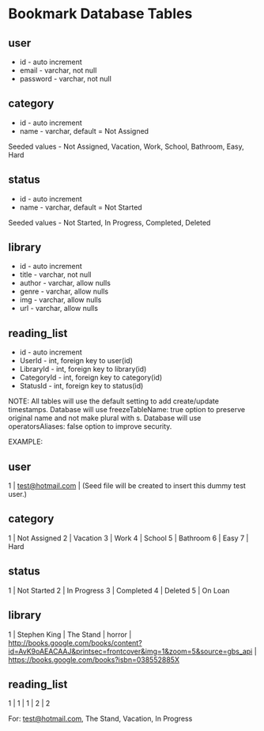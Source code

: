 # Bookmark Database Tables

## user
  * id       - auto increment
  * email    - varchar, not null
  * password - varchar, not null

## category
  * id   - auto increment
  * name - varchar, default = Not Assigned
  
  Seeded values - Not Assigned, Vacation, Work, School, Bathroom, Easy, Hard

## status
  * id   - auto increment
  * name - varchar, default = Not Started
  
  Seeded values - Not Started, In Progress, Completed, Deleted

## library
  * id     - auto increment
  * title  - varchar, not null
  * author - varchar, allow nulls
  * genre  - varchar, allow nulls
  * img    - varchar, allow nulls
  * url    - varchar, allow nulls

## reading_list
  * id         - auto increment
  * UserId     - int, foreign key to user(id)
  * LibraryId  - int, foreign key to library(id)
  * CategoryId - int, foreign key to category(id)
  * StatusId   - int, foreign key to status(id)


NOTE: All tables will use the default setting to add create/update timestamps.
      Database will use freezeTableName: true option to preserve original name and not make plural with s.
      Database will use operatorsAliases: false option to improve security.

EXAMPLE:

## user 
  1 | test@hotmail.com | <encrypted password> (Seed file will be created to insert this dummy test user.) 

## category
  1 | Not Assigned
  2 | Vacation
  3 | Work
  4 | School
  5 | Bathroom
  6 | Easy
  7 | Hard

## status
  1 | Not Started
  2 | In Progress
  3 | Completed
  4 | Deleted
  5 | On Loan

## library
  1 | Stephen King | The Stand | horror | http://books.google.com/books/content?id=AvK9oAEACAAJ&printsec=frontcover&img=1&zoom=5&source=gbs_api | https://books.google.com/books?isbn=038552885X

## reading_list
  1 | 1 | 1 | 2 | 2

  For: test@hotmail.com, The Stand, Vacation, In Progress